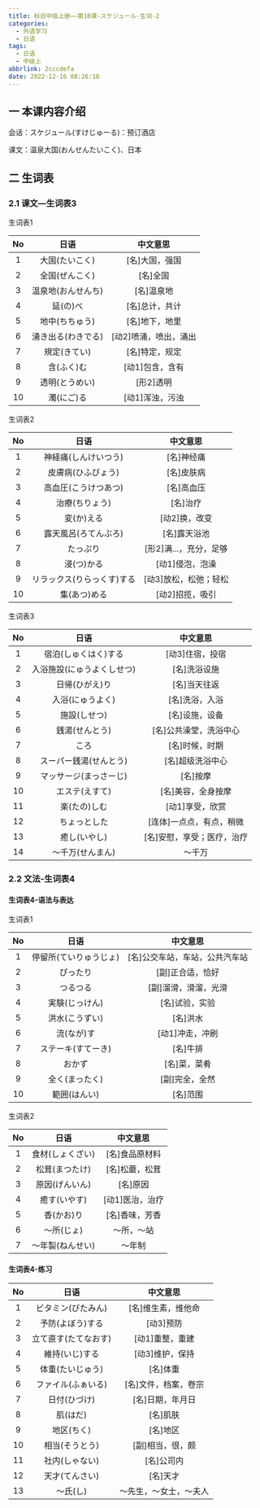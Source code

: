 ```yaml
---
title: 标日中级上册——第10课-スケジュール-生词-2
categories:
  - 外语学习
  - 日语
tags:
  - 日语
  - 中级上
abbrlink: 2cccdefa
date: 2022-12-16 08:26:18
---
```

## 一 本课内容介绍

会话：スケジュール(すけじゅーる)：预订酒店

课文：温泉大国(おんせんたいこく)、日本

<!--more-->

## 二 生词表

### 2.1 课文—生词表3

生词表1

|  No  |        日语        |       中文意思        |
| :--: | :----------------: | :-------------------: |
|  1   |   大国(たいこく)   |    [名]大国，强国     |
|  2   |   全国(ぜんこく)   |       [名]全国        |
|  3   | 温泉地(おんせんち) |      [名]温泉地       |
|  4   |      延(の)べ      |    [名]总计，共计     |
|  5   |   地中(ちちゅう)   |    [名]地下，地里     |
|  6   | 湧き出る(わきでる) | [动2]喷涌，喷出，涌出 |
|  7   |    規定(きてい)    |    [名]特定，规定     |
|  8   |     含(ふく)む     |    [动1]包含，含有    |
|  9   |   透明(とうめい)   |       [形2]透明       |
|  10  |     濁(にご)る     |    [动1]浑浊，污浊    |

生词表2

|  No  |            日语            |        中文意思        |
| :--: | :------------------------: | :--------------------: |
|  1   |    神経痛(しんけいつう)    |       [名]神经痛       |
|  2   |     皮膚病(ひふびょう)     |       [名]皮肤病       |
|  3   |    高血圧(こうけつあつ)    |       [名]高血压       |
|  4   |       治療(ちりょう)       |        [名]治疗        |
|  5   |         変(か)える         |     [动2]换，改变      |
|  6   |    露天風呂(ろてんぶろ)    |      [名]露天浴池      |
|  7   |          たっぷり          | [形2]满...，充分，足够 |
|  8   |         浸(つ)かる         |    [动1]侵泡，泡澡     |
|  9   | リラックス(りらっくす)する | [动3]放松，松弛；轻松  |
|  10  |        集(あつ)める        |    [动2]招揽，吸引     |

生词表3

|  No  |            日语            |          中文意思          |
| :--: | :------------------------: | :------------------------: |
|  1   |    宿泊(しゅくはく)する    |      [动3]住宿，投宿       |
|  2   | 入浴施設(にゅうよくしせつ) |        [名]洗浴设施        |
|  3   |       日帰(ひがえ)り       |        [名]当天往返        |
|  4   |      入浴(にゅうよく)      |       [名]洗浴，入浴       |
|  5   |        施設(しせつ)        |       [名]设施，设备       |
|  6   |       銭湯(せんとう)       |   [名]公共澡堂，洗浴中心   |
|  7   |            ころ            |       [名]时候，时期       |
|  8   |   スーパー銭湯(せんとう)   |      [名]超级洗浴中心      |
|  9   |   マッサージ(まっさーじ)   |          [名]按摩          |
|  10  |       エステ(えすて)       |     [名]美容，全身按摩     |
|  11  |        楽(たの)しむ        |      [动1]享受，欣赏       |
|  12  |        ちょっとした        |  [连体]一点点，有点，稍微  |
|  13  |        癒し(いやし)        | [名]安慰，享受；医疗，治疗 |
|  14  |      ～千万(せんまん)      |           ～千万           |

### 2.2 文法-生词表4

#### 生词表4-语法与表达

生词表1

|  No  |          日语          |            中文意思            |
| :--: | :--------------------: | :----------------------------: |
|  1   | 停留所(ていりゅうじょ) | [名]公交车站，车站，公共汽车站 |
|  2   |        ぴったり        |        [副]正合适，恰好        |
|  3   |        つるつる        |      [副]溜滑，滑溜，光滑      |
|  4   |     実験(じっけん)     |         [名]试验，实验         |
|  5   |     洪水(こうずい)     |            [名]洪水            |
|  6   |       流(なが)す       |        [动1]冲走，冲刷         |
|  7   |   ステーキ(すてーき)   |            [名]牛排            |
|  8   |         おかず         |          [名]菜，菜肴          |
|  9   |     全く(まったく)     |         [副]完全，全然         |
|  10  |      範囲(はんい)      |            [名]范围            |

生词表2

|  No  |       日语       |    中文意思     |
| :--: | :--------------: | :-------------: |
|  1   | 食材(しょくざい) | [名]食品原材料  |
|  2   |  松茸(まつたけ)  | [名]松蘑，松茸  |
|  3   |  原因(げんいん)  |    [名]原因     |
|  4   |   癒す(いやす)   | [动1]医治，治疗 |
|  5   |    香(かお)り    | [名]香味，芳香  |
|  6   |    ～所(じょ)    |   ～所，～站    |
|  7   | ～年製(ねんせい) |     ～年制      |

#### 生词表4-练习

|  No  |         日语         |        中文意思        |
| :--: | :------------------: | :--------------------: |
|  1   |  ビタミン(びたみん)  |   [名]维生素，维他命   |
|  2   |   予防(よぼう)する   |       [动3]预防        |
|  3   | 立て直す(たてなおす) |    [动1]重整，重建     |
|  4   |    維持(いじ)する    |    [动3]维护，保持     |
|  5   |   体重(たいじゅう)   |        [名]体重        |
|  6   |  ファイル(ふぁいる)  |  [名]文件，档案，卷宗  |
|  7   |     日付(ひづけ)     |    [名]日期，年月日    |
|  8   |       肌(はだ)       |        [名]肌肤        |
|  9   |      地区(ちく)      |        [名]地区        |
|  10  |    相当(そうとう)    |    [副]相当，很，颇    |
|  11  |    社内(しゃない)    |       [名]公司内       |
|  12  |    天才(てんさい)    |        [名]天才        |
|  13  |       ～氏(し)       | ～先生，～女士，～夫人 |

